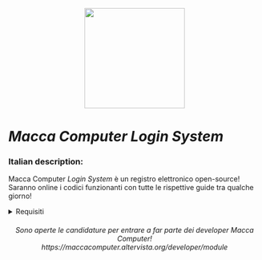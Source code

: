 <p align="center">
  <img width="200px" src="macca-computer-logo.png" />
  
# <i>Macca Computer Login System</i>
</p>

### Italian description:

Macca Computer <i>Login System</i> è un registro elettronico open-source!
Saranno online i codici funzionanti con tutte le rispettive guide tra qualche giorno!

<details>
  <summary>Requisiti</summary>
  <p>
    &middot; PHP> 5.6 o superiore
    <br>
    &middot; Database SQL> VUOTO! O meglio, sarebbe preferibile un database vuoto con zero tabelle.
  </p>
</details>

<center><h6>Sono aperte le candidature per entrare a far parte dei developer Macca Computer!<br>
            https://maccacomputer.altervista.org/developer/module</h6></center>
